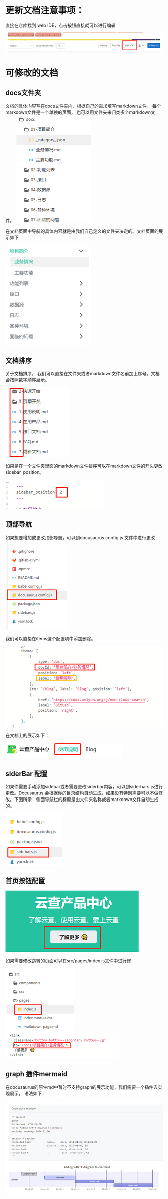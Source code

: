 # 更新文档注意事项：

直接在仓库找到 web IDE，点击按钮直接就可以进行编辑

![pic](./IMG/pic1.png?inline=false)


# 可修改的文档

## docs文件夹

文档的具体内容写在docs文件夹内，根据自己的需求填写markdown文件。
每个markdown文件是一个单独的页面， 也可以用文件夹来归类多个markdown文件。
![pic](./IMG/pic2.png?inline=false)


在文档页面中导航的具体内容就是由我们自己定义的文件夹决定的。文档页面的展示如下

![pic](./IMG/pic3.png?inline=false)

## 文档排序

关于文档排序， 我们可以直接在文件夹或者markdown文件名前加上序号。文档会按照数字顺序展示。

![pic](./IMG/pic4.png?inline=false)


如果是在一个文件夹里面的markdown文件排序可以在markdown文件的开头更改 sidebar_position。

![pic](./IMG/pic5.png?inline=false)


## 顶部导航

如果想要增加或更改顶部导航，可以到docusaurus.config.js 文件中进行更改

![pic](./IMG/pic6.png?inline=false)

我们可以直接在items这个配置项中添加删除。

![pic](./IMG/pic7.png?inline=false)

在文档上的展示如下：

![pic](./IMG/pic8.png?inline=false)

## siderBar 配置

如果你需要手动添加sidebar或者需要更改siderbar内容，可以到siderbars.js进行更改。Docusaurus 会根据你的目录结构自动生成，如果没有特别需要可以不做修改。下图所示：侧面导航栏的标题是由文件夹名称或者markdown文件自动生成的。

![pic](./IMG/pic9.png?inline=false)

## 首页按钮配置

![pic](./IMG/pic11.png?inline=false)

如果需要修改跳转的页面可以在src/pages/index.js文件中进行修


![pic](./IMG/pic12.png?inline=false)
![pic](./IMG/pic13.png?inline=false)

## graph 插件mermaid
 
在docusaurus的原生md中暂时不支持graph的展示功能，我们需要一个插件去实现展示， 语法如下：

![pic](./IMG/pic14.png?inline=false)






